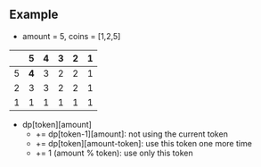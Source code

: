 ## Example 

- amount = 5, coins = [1,2,5]

|     | 5     | 4   | 3   | 2   | 1   |
| --- | ----- | --- | --- | --- | --- |
| 5   | **4** | 3   | 2   | 2   | 1   |
| 2   | 3     | 3   | 2   | 2   | 1   |
| 1   | 1     | 1   | 1   | 1   | 1   |

- dp[token][amount] 
    - += dp[token-1][amount]: not using the current token
    - += dp[token][amount-token]: use this token one more time
    - += 1 (amount % token): use only this token